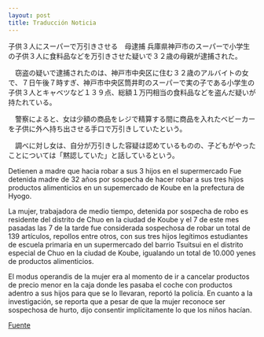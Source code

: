 ```yaml
---
layout: post
title: Traducción Noticia
---
```


子供３人にスーパーで万引きさせる　母逮捕
兵庫県神戸市のスーパーで小学生の子供３人に食料品などを万引きさせた疑いで３２歳の母親が逮捕された。

　窃盗の疑いで逮捕されたのは、神戸市中央区に住む３２歳のアルバイトの女で、７日午後７時すぎ、神戸市中央区筒井町のスーパーで実の子である小学生の子供３人とキャベツなど１３９点、総額１万円相当の食料品などを盗んだ疑いが持たれている。

　警察によると、女は少額の商品をレジで精算する間に商品を入れたベビーカーを子供に外へ持ち出させる手口で万引きしていたという。

　調べに対し女は、自分が万引きした容疑は認めているものの、子どもがやったことについては「黙認していた」と話しているという。

Detienen a madre que hacia robar a sus 3 hijos en el supermercado
Fue detenida madre de 32 años por sospecha de hacer robar a sus tres hijos productos alimenticios en un supemercado de Koube en la prefectura de Hyogo.

La mujer, trabajadora de medio tiempo, detenida por sospecha de robo es residente del distrito de Chuo en la ciudad de Koube y el 7 de este mes pasadas las 7 de la tarde fue considerada sospechosa de robar un total de 139 artículos, repollos entre otros, con sus tres hijos legítimos estudiantes de escuela primaria en un supermercado del barrio Tsuitsui en el distrito especial de Chuo en la ciudad de Koube, igualando un total de 10.000 yenes de productos alimenticios. 

El modus operandis de la mujer era al momento de ir a cancelar productos de precio menor en la caja donde les pasaba el coche con productos adentro a sus hijos para que se lo llevaran, reportó la policía.
En cuanto a la investigación, se reporta que a pesar de que la mujer reconoce ser sospechosa de hurto, dijo consentir implícitamente lo que los niños hacían.


<a href="https://headlines.yahoo.co.jp/videonews/nnn?a=20171008-00000038-nnn-soci">Fuente</a>

